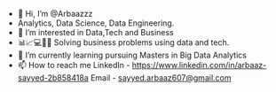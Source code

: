 - 👋 Hi, I’m @Arbaazzz
-  Analytics, Data Science, Data Engineering.
- 👀 I’m interested in Data,Tech and Business
- 📊📈💻🧑‍💻 Solving business problems using data and tech.
- 🌱 I’m currently learning pursuing Masters in Big Data Analytics 
- 📫 How to reach me
 LinkedIn - https://www.linkedin.com/in/arbaaz-sayyed-2b858418a
 Email - sayyed.arbaaz607@gmail.com

<!---
arbaazx/arbaazx is a ✨ special ✨ repository because its `README.md` (this file) appears on your GitHub profile.
You can click the Preview link to take a look at your changes.
--->
